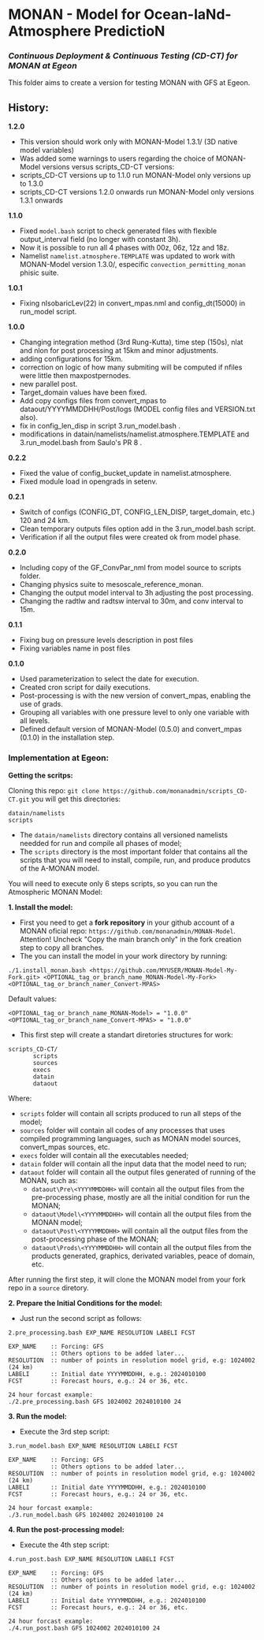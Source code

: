 # MONAN - Model for Ocean-laNd-Atmosphere PredictioN

### *Continuous Deployment & Continuous Testing (CD-CT) for MONAN at Egeon*

This folder aims to create a version for testing MONAN with GFS at Egeon.

## History: ##

**1.2.0**
- This version should work only with MONAN-Model 1.3.1/ (3D native model variables)
- Was added some warnings to users regarding the choice of MONAN-Model versions versus scripts_CD-CT versions:
- scripts_CD-CT versions up to 1.1.0 run MONAN-Model only versions up to 1.3.0
- scripts_CD-CT versions 1.2.0 onwards run MONAN-Model only versions 1.3.1 onwards
  
**1.1.0**
- Fixed `model.bash` script to check generated files with flexible output_interval field (no longer with constant 3h).
- Now it is possible to run all 4 phases with 00z, 06z, 12z and 18z.
- Namelist `namelist.atmosphere.TEMPLATE` was updated to work with MONAN-Model version 1.3.0/, especific `convection_permitting_monan` phisic suite.

**1.0.1**
- Fixing nIsobaricLev(22) in convert_mpas.nml and config_dt(15000) in run_model script.

**1.0.0**
- Changing integration method (3rd Rung-Kutta), time step (150s), nlat and nlon for post processing at 15km and minor adjustments.
- adding configurations for 15km.
- correction on logic of how many submiting will be computed if nfiles were little then maxpostpernodes.
- new parallel post.
- Target_domain values have been fixed.
- Add copy configs files from convert_mpas to dataout/YYYYMMDDHH/Post/logs (MODEL config files and VERSION.txt also).
- fix in config_len_disp in script 3.run_model.bash .
- modifications in datain/namelists/namelist.atmosphere.TEMPLATE and 3.run_model.bash from Saulo's PR 8 .
 
**0.2.2**
- Fixed the value of config_bucket_update in namelist.atmosphere.
- Fixed module load in opengrads in setenv.

**0.2.1**
- Switch of configs (CONFIG_DT, CONFIG_LEN_DISP, target_domain, etc.) 120 and 24 km.
- Clean temporary outputs files option add in the 3.run_model.bash script.
- Verification if all the output files were created ok from model phase.

**0.2.0**
- Including copy of the GF_ConvPar_nml from model source to scripts folder.
- Changing physics suite to mesoscale_reference_monan.
- Changing the output model interval to 3h adjusting the post processing.
- Changing the radtlw and radtsw interval to 30m, and conv interval to 15m.

**0.1.1**
- Fixing bug on pressure levels description in post files
- Fixing variables name in post files

**0.1.0**
- Used parameterization to select the date for execution.
- Created cron script for daily executions.
- Post-processing is with the new version of convert_mpas, enabling the use of grads.
- Grouping all variables with one pressure level to only one variable with all levels.
- Defined default version of MONAN-Model (0.5.0) and convert_mpas (0.1.0) in the installation step.

### Implementation at Egeon:

**Getting the scritps:**

Cloning this repo: `git clone https://github.com/monanadmin/scripts_CD-CT.git`
you will get this directories:
~~~
datain/namelists
scripts
~~~

- The `datain/namelists` directory contains all versioned namelists needded for run and compile all phases of model;
- The `scripts` directory is the most important folder that contains all the scripts that you will need to install, compile, run, and produce produtcs of the A-MONAN model.


You will need to execute only 6 steps scripts, so you can run the Atmospheric MONAN Model:


**1. Install the model:**

- First you need to get a **fork repository** in your github account of a MONAN oficial repo: `https://github.com/monanadmin/MONAN-Model`. Attention! Uncheck "Copy the main branch only" in the fork creation step to copy all branches. 
- The you can install the model in your work directory by running:

~~~
./1.install_monan.bash <https://github.com/MYUSER/MONAN-Model-My-Fork.git> <OPTIONAL_tag_or_branch_name_MONAN-Model-My-Fork> <OPTIONAL_tag_or_branch_namer_Convert-MPAS>
~~~

Default values:
~~~
<OPTIONAL_tag_or_branch_name_MONAN-Model> = "1.0.0"
<OPTIONAL_tag_or_branch_name_Convert-MPAS> = "1.0.0"
~~~

- This first step will create a standart diretories structures for work:
~~~
scripts_CD-CT/
       scripts
       sources
       execs
       datain
       dataout
~~~

Where:
- `scripts` folder will contain all scripts produced to run all steps of the model;
- `sources` folder will contain all codes of any processes that uses compiled programming languages, such as MONAN model sources, convert_mpas sources, etc.
- `execs` folder will contain all the executables needed;
- `datain` folder will contain all the input data that the model need to run;
- `dataout` folder will contain all the output files generated of running of the MONAN, such as:
     - `dataout\Pre\<YYYYMMDDHH>` will contain all the output files from the pre-processing phase, mostly are all the initial condition for run the MONAN;
     - `dataout\Model\<YYYYMMDDHH>` will contain all the output files from the MONAN model;
     - `dataout\Post\<YYYYMMDDHH>` will contain all the output files from the post-processing phase of the MONAN;
     - `dataout\Prods\<YYYYMMDDHH>` will contain all the output files from the products generated, graphics, derivated variables, peace of domain, etc.

After running the first step, it will clone the MONAN model from your fork repo in a `source` diretory.


**2. Prepare the Initial Conditions for the model:**

- Just run the second script as follows:

~~~
2.pre_processing.bash EXP_NAME RESOLUTION LABELI FCST

EXP_NAME    :: Forcing: GFS
            :: Others options to be added later...
RESOLUTION  :: number of points in resolution model grid, e.g: 1024002  (24 km)
LABELI      :: Initial date YYYYMMDDHH, e.g.: 2024010100
FCST        :: Forecast hours, e.g.: 24 or 36, etc.

24 hour forcast example:
./2.pre_processing.bash GFS 1024002 2024010100 24
~~~

**3. Run the model:**

- Execute the 3rd step script:

~~~
3.run_model.bash EXP_NAME RESOLUTION LABELI FCST

EXP_NAME    :: Forcing: GFS
            :: Others options to be added later...
RESOLUTION  :: number of points in resolution model grid, e.g: 1024002  (24 km)
LABELI      :: Initial date YYYYMMDDHH, e.g.: 2024010100
FCST        :: Forecast hours, e.g.: 24 or 36, etc.

24 hour forcast example:
./3.run_model.bash GFS 1024002 2024010100 24
~~~

**4. Run the post-processing model:**

- Execute the 4th step script:

~~~
4.run_post.bash EXP_NAME RESOLUTION LABELI FCST

EXP_NAME    :: Forcing: GFS
            :: Others options to be added later...
RESOLUTION  :: number of points in resolution model grid, e.g: 1024002  (24 km)
LABELI      :: Initial date YYYYMMDDHH, e.g.: 2024010100
FCST        :: Forecast hours, e.g.: 24 or 36, etc.

24 hour forcast example:
./4.run_post.bash GFS 1024002 2024010100 24
~~~
